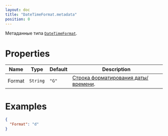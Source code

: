 ```yaml
---
layout: doc
title: "DateTimeFormat.metadata"
position: 0
---
```


Метаданные типа [`DateTimeFormat`](../).

# Properties

Name|Type|Default|Description
----|----|-------|-----------
Format|`String`|`"G"`|[Строка форматирования даты/времени](../../../Culture/Culture.dateTimeFormatting).


# Examples

```json
{
  "Format": "d"
}
```
